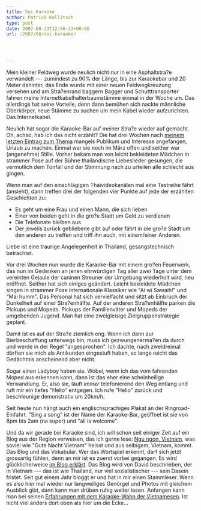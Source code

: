 ```yaml
---
title: Soi Karaoke
author: Patrick Kollitsch
type: post
date: 2007-08-23T12:56:43+00:00
url: /2007/08/soi-karaoke/




---
```

Mein kleiner Feldweg wurde neulich nicht nur in eine Asphaltstra?e verwandelt --- zumindest zu 90% der Länge, bis zur Karaokebar und 20 Meter dahinter, das Ende wurde mit einer neuen Feldwegkreuzung versehen und am Stra?enrand baggern Bagger und Schutttransporter fahren meine Internetkabelhalterbaumstämme einmal in der Woche um. Das allerdings hat seine Vorteile, denn dann bemühen sich nackte männliche Oberkörper, neue Stämme zu suchen um mein Kabel wieder aufzurichten. Das Internetkabel.

Neulich hat sogar die Karaoke-Bar auf meiner Stra?e wieder auf gemacht. Oh, achso, hab ich das nicht erzählt? Die hat drei Wochen nach <a href="1068">meinem letzten Eintrag zum Thema</a> mangels Publikum und Interesse angefangen, Urlaub zu machen. Einmal war sie noch im März offen und seither war (angenehme) Stille. Vorher bekam man von leicht bekleideten Mädchen in strammer Pose auf der Bühne thailändische Liebeslieder gesungen, die vermutlich dem Tonfall und der Stimmung nach zu urteilen alle schlecht aus gingen.

Wenn man auf den einschlägigen Thaivideokanälen mal eine Testreihe fährt (ansieht), dann treffen drei der folgenden vier Punkte auf jede der erzählten Geschichten zu:

  * Es geht um eine Frau und einen Mann, die sich lieben
  * Einer von beiden geht in die gro?e Stadt um Geld zu verdienen
  * Die Telefonate bleiben aus
  * Der jeweils zurück gebliebene gibt auf oder fährt in die gro?e Stadt um den anderen zu treffen und triff ihn auch, mit einem/einer Anderen.

Liebe ist eine traurige Angelegenheit in Thailand, gesangstechnisch betrachtet.

Vor drei Wochen nun wurde die Karaoke-Bar mit einem gro?en Feuerwerk, das nun im Gedenken an jenen ehrwürdigen Tag aller zwei Tage unter dem vereinten Gejaule der caninen Streuner der Umgebung wiederholt wird, neu eröffnet. Seither hat sich einiges geändert. Leicht bekleidete Mädchen singen in strammer Pose internationale Klassiker wie "Ai wi Sawaih!" und "Mai humm". Das Personal hat sich vervielfacht und sitzt ab Einbruch der Dunkelheit auf einer Stra?enhälfte. Auf der anderen Stra?enhälfte parken die Pickups und Mopeds. Pickups der Familienväter und Mopeds der umgebenden Jugend. Man hat eine zweigleisige Zielgruppenstrategie geplant.

Damit ist es auf der Stra?e ziemlich eng. Wenn ich dann zur Bierbeschaffung unterwegs bin, muss ich gezwungenerma?en da durch und werde in der Regel "angesprochen". Ich dachte, nach zweidreimal dürften sie mich als Antikunden eingestuft haben, so lange reicht das Gedächtnis anscheinend aber nicht.

Sogar einen Ladyboy haben sie. Wobei, wenn ich das vom fahrenden Moped aus erkennen kann, dann ist das eher eine scheinheilige Verwandlung. Er, also sie, läuft _immer_ telefonierend den Weg entlang und ruft mir ein tiefes "Hello" entgegen. Ich rufe "Hello" zurück und beschleunige demonstrativ um 20km/h.

Seit heute nun hängt auch ein englischsprachiges Plakat an der Ringroad-Einfahrt. "Sing a song" ist der Name der Karaoke-Bar, geöffnet ist sie von 8pm bis 2am (na super) und "all is welcome".

Und da wir gerade bei Karaoke sind, ich will schon seit einiger Zeit auf ein Blog aus der Region verweisen, das ich gerne lese: [Ngu ngon, Vietnam][1], was soviel wie "Gute Nacht Vietnam" heisst und aus selbigem, Vietnam, kommt. Das Blog und das Vokabular. Wer das Wortspiel erkennt, darf sich jetzt grossartig fühlen, denn an mir ist es zuerst vorbei gegangen. Es wird glücklicherweise [im Blog erklärt][2]. Das Blog wird von David beschrieben, der in Vietnam --- das ist wie Thailand, nur viel sozialistischer --- sein Dasein fristet. Seit gut einem Jahr bloggt er und hat in mir einen Stammleser. Wenn es also hier mal wieder nur langweiliges Genörgel und Photos mit gleichem Ausblick gibt, dann kann man drüben ruhig weiter lesen. Anfangen kann man bei seinen [Erfahrungen mit dem Karaoke-Wahn der Vietnamesen][3]. Ist nicht viel anders dort oben als hier um die Ecke...

 [1]: http://www.frogier.de/blog/
 [2]: http://www.frogier.de/blog/titel/
 [3]: http://www.frogier.de/blog/archives/268